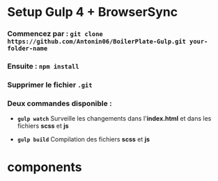 # Setup Gulp 4 + BrowserSync

### Commencez par : `git clone https://github.com/Antonin06/BoilerPlate-Gulp.git your-folder-name`
### Ensuite : `npm install`
### Supprimer le fichier `.git`

### Deux commandes disponible :

- **`gulp watch`**
  Surveille les changements dans l'**index.html** et dans les fichiers **scss** et **js**

- **`gulp build`**
  Compilation des fichiers **scss** et **js**
# components
